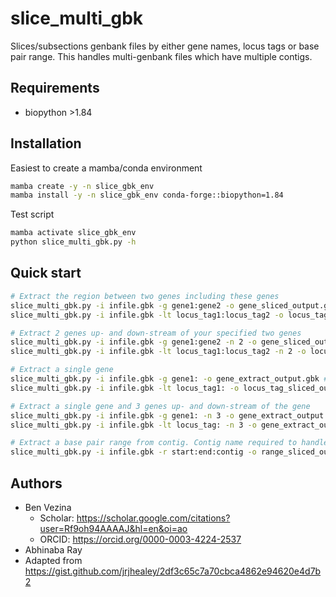 # slice_multi_gbk
Slices/subsections genbank files by either gene names, locus tags or base pair range. This handles multi-genbank files which have multiple contigs.

## Requirements
- biopython >1.84

## Installation
Easiest to create a mamba/conda environment
```bash
mamba create -y -n slice_gbk_env
mamba install -y -n slice_gbk_env conda-forge::biopython=1.84
```
Test script
```bash
mamba activate slice_gbk_env
python slice_multi_gbk.py -h
```

## Quick start
```bash
# Extract the region between two genes including these genes
slice_multi_gbk.py -i infile.gbk -g gene1:gene2 -o gene_sliced_output.gbk # using gene names
slice_multi_gbk.py -i infile.gbk -lt locus_tag1:locus_tag2 -o locus_tag_sliced_output.gbk # using locus tags

# Extract 2 genes up- and down-stream of your specified two genes
slice_multi_gbk.py -i infile.gbk -g gene1:gene2 -n 2 -o gene_sliced_output.gbk # using gene names
slice_multi_gbk.py -i infile.gbk -lt locus_tag1:locus_tag2 -n 2 -o locus_tag_sliced_output.gbk # using locus tags

# Extract a single gene
slice_multi_gbk.py -i infile.gbk -g gene1: -o gene_extract_output.gbk # using gene names
slice_multi_gbk.py -i infile.gbk -lt locus_tag1: -o locus_tag_sliced_output.gbk # using locus tags

# Extract a single gene and 3 genes up- and down-stream of the gene
slice_multi_gbk.py -i infile.gbk -g gene1: -n 3 -o gene_extract_output.gbk # using gene names
slice_multi_gbk.py -i infile.gbk -lt locus_tag: -n 3 -o gene_extract_output.gbk # using locus tags

# Extract a base pair range from contig. Contig name required to handle multi-genbank files
slice_multi_gbk.py -i infile.gbk -r start:end:contig -o range_sliced_output.gbk
```

## Authors
- Ben Vezina
   - Scholar: https://scholar.google.com/citations?user=Rf9oh94AAAAJ&hl=en&oi=ao
   - ORCID: https://orcid.org/0000-0003-4224-2537
- Abhinaba Ray
- Adapted from https://gist.github.com/jrjhealey/2df3c65c7a70cbca4862e94620e4d7b2
